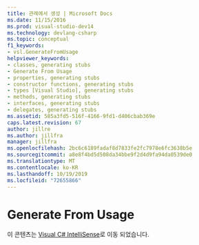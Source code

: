 ```yaml
---
title: 관례에서 생성 | Microsoft Docs
ms.date: 11/15/2016
ms.prod: visual-studio-dev14
ms.technology: devlang-csharp
ms.topic: conceptual
f1_keywords:
- vsl.GenerateFromUsage
helpviewer_keywords:
- classes, generating stubs
- Generate From Usage
- properties, generating stubs
- constructor functions, generating stubs
- types [Visual Studio], generating stubs
- methods, generating stubs
- interfaces, generating stubs
- delegates, generating stubs
ms.assetid: 585a3fd5-516f-4166-9fd1-d406cbab369e
caps.latest.revision: 67
author: jillre
ms.author: jillfra
manager: jillfra
ms.openlocfilehash: 2bc6c6189fadaf8d7833fe2fc7978e6fc3638b5e
ms.sourcegitcommit: a8e8f4bd5d508da34bbe9f2d4d9fa94da0539de0
ms.translationtype: MT
ms.contentlocale: ko-KR
ms.lasthandoff: 10/19/2019
ms.locfileid: "72655866"
---
```

# <a name="generate-from-usage"></a>Generate From Usage
이 콘텐츠는 [Visual C# IntelliSense](../ide/visual-csharp-intellisense.md)로 이동 되었습니다.